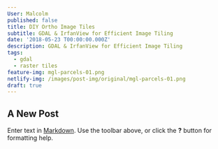 ```yaml
---
User: Malcolm
published: false
title: DIY Ortho Image Tiles
subtitle: GDAL & IrfanView for Efficient Image Tiling
date: '2018-05-23 T00:00:00.000Z'
description: GDAL & IrfanView for Efficient Image Tiling
tags:
  - gdal
  - raster tiles
feature-img: mgl-parcels-01.png
netlify-img: /images/post-img/original/mgl-parcels-01.png
draft: true
---
```

## A New Post

Enter text in [Markdown](http://daringfireball.net/projects/markdown/). Use the toolbar above, or click the **?** button for formatting help.
